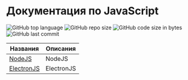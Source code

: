 # Документация по JavaScript

![GitHub top language](https://img.shields.io/github/languages/top/DmitryRyumin/docs_js)
![GitHub repo size](https://img.shields.io/github/repo-size/DmitryRyumin/docs_js)
![GitHub code size in bytes](https://img.shields.io/github/languages/code-size/DmitryRyumin/docs_js)
![GitHub last commit](https://img.shields.io/github/last-commit/DmitryRyumin/docs_js)

| Названия | Описания |
| -------- | -------- |
| [NodeJS](https://github.com/DmitryRyumin/docs_js/tree/master/NodeJS) | NodeJS |
| [ElectronJS](https://github.com/DmitryRyumin/docs_js/tree/master/ElectronJS) | ElectronJS |
